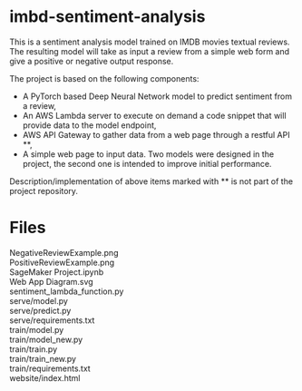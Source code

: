 # imbd-sentiment-analysis

This is a sentiment analysis model trained on IMDB movies textual reviews.
The resulting model will take as input a review from a simple web form and give a positive or negative output response.

The project is based on the following components:
* A PyTorch based Deep Neural Network model to predict sentiment from a review,
* An AWS Lambda server to execute on demand a code snippet that will provide data to the model endpoint,
* AWS API Gateway to gather data from a web page through a restful API **,
* A simple web page to input data.
Two models were designed in the project, the second one is intended to improve initial performance.

Description/implementation of above items marked with ** is not part of the project repository.

# Files

NegativeReviewExample.png\
PositiveReviewExample.png\
SageMaker Project.ipynb\
Web App Diagram.svg\
sentiment_lambda_function.py\
serve/model.py\
serve/predict.py\
serve/requirements.txt\
train/model.py\
train/model_new.py\
train/train.py\
train/train_new.py\
train/requirements.txt\
website/index.html

